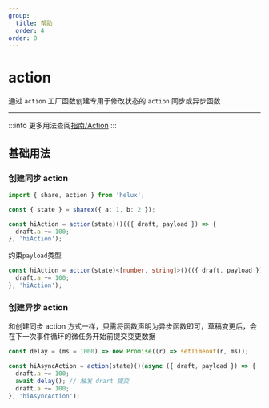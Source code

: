 ```yaml
---
group:
  title: 帮助
  order: 4
order: 0
---
```


# action

通过 `action` 工厂函数创建专用于修改状态的 `action` 同步或异步函数

---

:::info
更多用法查阅[指南/Action](/guide/action)
:::

## 基础用法

### 创建同步 action

```ts
import { share, action } from 'helux';

const { state } = sharex({ a: 1, b: 2 });

const hiAction = action(state)()(({ draft, payload }) => {
  draft.a += 100;
}, 'hiAction');
```

约束`payload`类型

```ts
const hiAction = action(state)<[number, string]>()(({ draft, payload }) => {
  draft.a += 100;
}, 'hiAction');
```

### 创建异步 action

和创建同步 action 方式一样，只需将函数声明为异步函数即可，草稿变更后，会在下一次事件循环的微任务开始前提交变更数据

```ts
const delay = (ms = 1000) => new Promise((r) => setTimeout(r, ms));

const hiAsyncAction = action(state)()(async ({ draft, payload }) => {
  draft.a += 100;
  await delay(); // 触发 drart 提交
  draft.a += 100;
}, 'hiAsyncAction');
```
